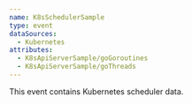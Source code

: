 ```yaml
---
name: K8sSchedulerSample
type: event
dataSources:
  - Kubernetes
attributes:
  - K8sApiServerSample/goGoroutines
  - K8sApiServerSample/goThreads
---
```


This event contains Kubernetes scheduler data.